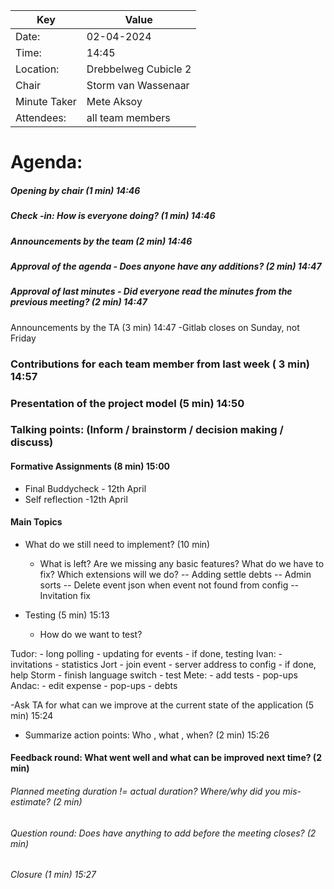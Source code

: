 | Key | Value                |
| --- |----------------------|
| Date: | 02-04-2024            |
| Time: | 14:45                |
| Location: | Drebbelweg Cubicle 2 |
| Chair | Storm van Wassenaar |
| Minute Taker | Mete Aksoy  |
| Attendees: | all team members     |
# Agenda: 
##### Opening by chair (1 min) 14:46
##### Check -in: How is everyone doing? (1 min) 14:46
##### Announcements by the team (2 min) 14:46
##### Approval of the agenda - Does anyone have any additions? (2 min) 14:47

##### Approval of last minutes - Did everyone read the minutes from the previous meeting? (2 min) 14:47

 Announcements by the TA (3 min) 14:47
 -Gitlab closes on Sunday, not Friday

### Contributions for each team member from last week ( 3 min) 14:57

### Presentation of the project model (5 min) 14:50

### Talking points: (Inform / brainstorm / decision making / discuss) 
#### Formative Assignments (8 min) 15:00

- Final Buddycheck - 12th April
- Self reflection -12th April


#### Main Topics

- What do we still need to implement? (10 min)
    - What is left? Are we missing any basic features? What do we have to fix? Which extensions will we do?
	-- Adding settle debts
    -- Admin sorts
    -- Delete event json when event not found from config
    -- Invitation fix
  
- Testing (5 min) 15:13
    - How do we want to test?


Tudor:
    - long polling
    - updating for events
    - if done, testing
Ivan:
    - invitations
    - statistics
Jort
    - join event
    - server address to config
    - if done, help
Storm
    - finish language switch
    - test
Mete:
    - add tests
    - pop-ups
Andac:
    - edit expense
    - pop-ups
    - debts
	
-Ask TA for what can we improve at the current state of the application (5 min) 15:24

- Summarize action points: Who , what , when? (2 min) 15:26


#### Feedback round: What went well and what can be improved next time? (2 min)
###### Planned meeting duration != actual duration? Where/why did you mis-estimate? (2 min)
###### Question round: Does  have anything to add before the meeting closes? (2 min)
###### Closure (1 min) 15:27
